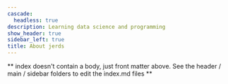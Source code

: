 ```yaml
---
cascade:
  headless: true
description: Learning data science and programming
show_header: true
sidebar_left: true
title: About jerds
---
```


** index doesn't contain a body, just front matter above.
See the header / main / sidebar folders to edit the index.md files **
